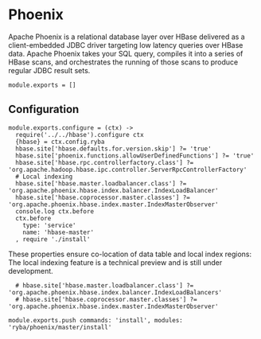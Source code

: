 
# Phoenix

Apache Phoenix is a relational database layer over HBase delivered as a client-embedded
JDBC driver targeting low latency queries over HBase data. Apache Phoenix takes
your SQL query, compiles it into a series of HBase scans, and orchestrates the
running of those scans to produce regular JDBC result sets.


    module.exports = []

## Configuration

    module.exports.configure = (ctx) ->
      require('../../hbase').configure ctx
      {hbase} = ctx.config.ryba
      hbase.site['hbase.defaults.for.version.skip'] ?= 'true'
      hbase.site['phoenix.functions.allowUserDefinedFunctions'] ?= 'true'
      hbase.site['hbase.rpc.controllerfactory.class'] ?= 'org.apache.hadoop.hbase.ipc.controller.ServerRpcControllerFactory'
      # Local indexing
      hbase.site['hbase.master.loadbalancer.class'] ?= 'org.apache.phoenix.hbase.index.balancer.IndexLoadBalancer'
      hbase.site['hbase.coprocessor.master.classes'] ?= 'org.apache.phoenix.hbase.index.master.IndexMasterObserver'
      console.log ctx.before
      ctx.before
        type: 'service'
        name: 'hbase-master'
      , require './install'

These properties ensure co-location of data table and local index regions:
The local indexing feature is a technical preview and is still under
development.

      # hbase.site['hbase.master.loadbalancer.class'] ?= 'org.apache.phoenix.hbase.index.balancer.IndexLoadBalancers'
      # hbase.site['hbase.coprocessor.master.classes'] ?= 'org.apache.phoenix.hbase.index.master.IndexMasterObserver'

    module.exports.push commands: 'install', modules: 'ryba/phoenix/master/install'
